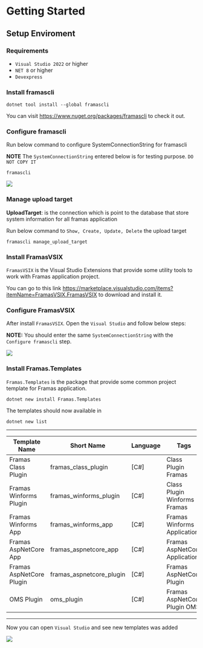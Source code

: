 # Getting Started

## Setup Enviroment

### Requirements

- `Visual Studio 2022` or higher
- `NET 8` or higher
- `Devexpress`

### Install framascli

```terminal
dotnet tool install --global framascli
```

You can visit https://www.nuget.org/packages/framascli to check it out.

### Configure framascli

Run below command to configure SystemConnectionString for framascli

**NOTE** The `SystemConnectionString` entered below is for testing purpose. `DO NOT COPY IT`

```terminal
framascli
```

![](/assets/gif/framascli_first_configure.gif)


### Manage upload target

**UploadTarget**: is the connection which is point to the database that store system information for all framas application

Run below command to `Show, Create, Update, Delete` the upload target

```terminal
framascli manage_upload_target
```

### Install FramasVSIX

`FramasVSIX` is the Visual Studio Extensions that provide some utility tools to work with Framas application project.

You can go to this link https://marketplace.visualstudio.com/items?itemName=FramasVSIX.FramasVSIX to download and install it.

### Configure FramasVSIX

After install `FramasVSIX`. Open the `Visual Studio` and follow below steps:

**NOTE:** You should enter the same `SystemConnectionString` with the `Configure framascli` step.

![](/assets/gif/framasvsix_settings.gif)

### Install Framas.Templates

`Framas.Templates` is the package that provide some common project template for Framas application.

```terminal
dotnet new install Framas.Templates
```

The templates should now available in

```terminal
dotnet new list
```

---
|Template Name                        |Short Name                 |Language  |Tags
|-----------------------------------  |-------------------------  |--------  |-----------------------------------------
|Framas Class Plugin                  |framas_class_plugin        |[C#]      |Class Plugin Framas
|Framas Winforms Plugin               |framas_winforms_plugin     |[C#]      |Class Plugin Winforms Framas
|Framas Winforms App                  |framas_winforms_app        |[C#]      |Framas Winforms Application
|Framas AspNetCore App                |framas_aspnetcore_app      |[C#]      |Framas AspNetCore Application
|Framas AspNetCore Plugin             |framas_aspnetcore_plugin   |[C#]      |Framas AspNetCore Plugin
|OMS Plugin                           |oms_plugin                 |[C#]      |Framas AspNetCore Plugin OMS
---

Now you can open `Visual Studio` and see new templates was added

![](/assets/img/vs_project_templates.png)
